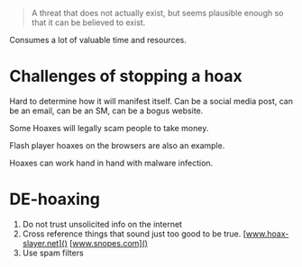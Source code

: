 
> A threat that does not actually exist, but seems plausible enough so that it can be believed to exist.

Consumes a lot of valuable time and resources.

#  Challenges of stopping a hoax

Hard to determine how it will manifest itself.
Can be a social media post, can be an email, can be an SM, can be a bogus website.

Some Hoaxes will legally scam people to take money.

Flash player hoaxes on the  browsers are also an example.

Hoaxes can work hand in hand with malware infection.

# DE-hoaxing
1. Do not trust unsolicited info on the internet
2. Cross reference things that sound just too good to be true.
		[www.hoax-slayer.net]()
		[www.snopes.com]()
3. Use spam filters





